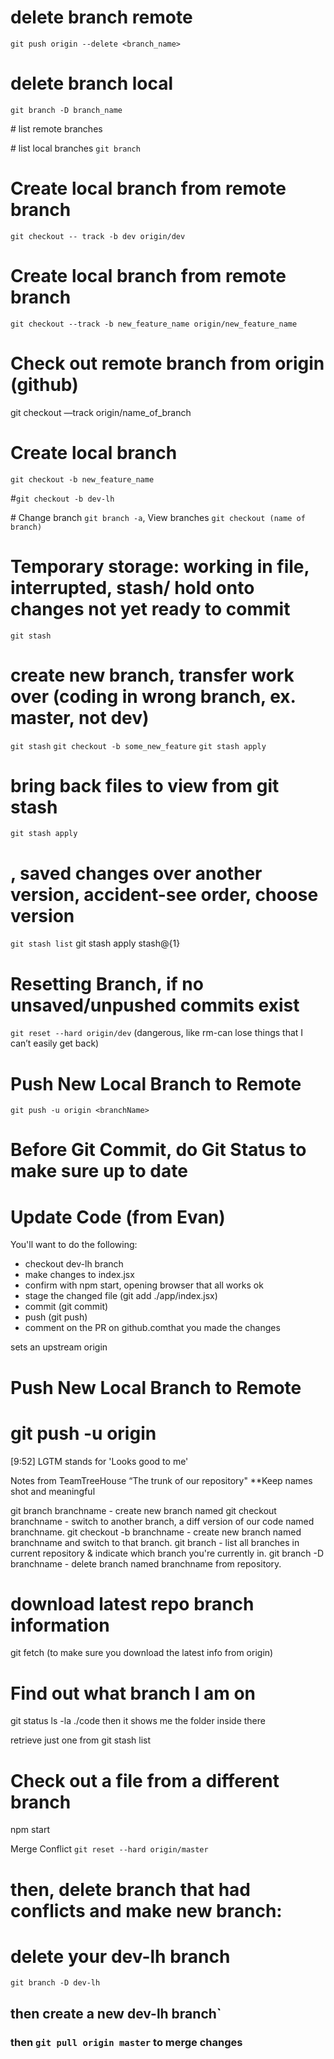 # delete branch remote
`git push origin --delete <branch_name>`

# delete branch local
`git branch -D branch_name`

\# list remote branches
    

\# list local branches
`git branch`

# Create local branch from remote branch
`git checkout -- track -b dev
origin/dev`

# Create local branch from remote branch
`git checkout --track -b new_feature_name origin/new_feature_name`

# Check out remote branch from origin (github)
git checkout —track origin/name_of_branch

# Create local branch
`git checkout -b new_feature_name`

#`git checkout -b dev-lh`

\# Change branch
`git branch -a`, View branches
`git checkout (name of branch)`

# Temporary storage: working in file, interrupted, stash/ hold onto changes not yet ready to commit
`git stash`

# create new branch, transfer work over (coding in wrong branch, ex. master, not dev)
`git stash`
`git checkout -b some_new_feature`
`git stash apply`

# bring back files to view from git stash
`git stash apply`

# , saved changes over another version, accident-see order, choose version
`git stash list`
git stash apply stash@{1}

# Resetting Branch, if no unsaved/unpushed commits exist
`git reset --hard origin/dev`
(dangerous, like rm-can lose things that I can’t easily get back)

# Push New Local Branch to Remote
`git push -u origin <branchName>`

# Before Git Commit, do Git Status to make sure up to date

# Update Code (from Evan)
You'll want to do the following:
* checkout dev-lh branch
* make changes to index.jsx
* confirm with npm start, opening browser that all works ok
* stage the changed file (git add ./app/index.jsx)
* commit (git commit)
* push (git push)
* comment on the PR on github.comthat you made the changes

sets an upstream origin
# Push New Local Branch to Remote
# git push -u origin <branchName>

[9:52] 
LGTM stands for 'Looks good to me'

Notes from TeamTreeHouse
“The trunk of our repository"
**Keep names shot and meaningful

git branch branchname - create new branch named
git checkout branchname - switch to another branch, a diff version of our code named branchname.
git checkout -b branchname - create new branch named branchname and switch to that branch.
git branch - list all branches in current repository & indicate which branch you're currently in.
git branch -D branchname - delete branch named branchname from repository.    
# download latest repo branch information
git fetch
(to make sure you download the latest info from origin)

# Find out what branch I am on
git status
ls -la ./code
then it shows me the folder inside there

retrieve just one from git stash list

# Check out a file from a different branch
npm start

Merge Conflict
`git reset --hard origin/master`
# then, delete branch that had conflicts and make new branch:
# delete your dev-lh branch 
`git branch -D dev-lh`
## then create a new dev-lh branch`
### then `git pull origin master` to merge changes
